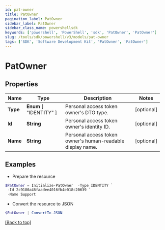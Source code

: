 ```yaml
---
id: pat-owner
title: PatOwner
pagination_label: PatOwner
sidebar_label: PatOwner
sidebar_class_name: powershellsdk
keywords: ['powershell', 'PowerShell', 'sdk', 'PatOwner', 'PatOwner']
slug: /tools/sdk/powershell/v3/models/pat-owner
tags: ['SDK', 'Software Development Kit', 'PatOwner', 'PatOwner']
---
```


# PatOwner

## Properties

| Name | Type | Description | Notes |
| --- | --- | --- | --- |
| **Type** | **Enum** [ "IDENTITY" ] | Personal access token owner's DTO type. | [optional] |
| **Id** | **String** | Personal access token owner's identity ID. | [optional] |
| **Name** | **String** | Personal access token owner's human-readable display name. | [optional] |

## Examples

- Prepare the resource

```powershell
$PatOwner = Initialize-PatOwner  -Type IDENTITY `
 -Id 2c9180a46faadee4016fb4e018c20639 `
 -Name Support
```

- Convert the resource to JSON

```powershell
$PatOwner | ConvertTo-JSON
```

[[Back to top]](#)
